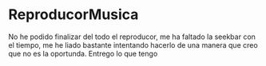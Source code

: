 # ReproducorMusica
No he podido finalizar del todo el reproducor, me ha faltado la seekbar con el tiempo, me he liado bastante intentando hacerlo de una manera que creo que no es la oportunda. Entrego lo que tengo
